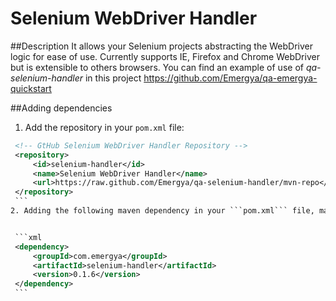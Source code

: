 # Selenium WebDriver Handler

##Description
It allows your Selenium projects abstracting the WebDriver logic for ease of use. Currently supports IE, Firefox and Chrome WebDriver but is extensible to others browsers. You can find an example of use of _qa-selenium-handler_ in this project https://github.com/Emergya/qa-emergya-quickstart

##Adding dependencies
 1. Add the repository in your ```pom.xml``` file:

   ```xml
  	<!-- GtHub Selenium WebDriver Handler Repository -->
	<repository>
		<id>selenium-handler</id>
		<name>Selenium WebDriver Handler</name>
		<url>https://raw.github.com/Emergya/qa-selenium-handler/mvn-repo</url>
	</repository>
    ```
 2. Adding the following maven dependency in your ```pom.xml``` file, make sure the version is the last one published:


    ```xml
	<dependency>
		<groupId>com.emergya</groupId>
		<artifactId>selenium-handler</artifactId>
		<version>0.1.6</version>
	</dependency>
    ```
